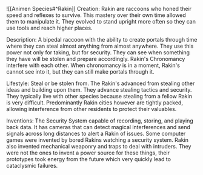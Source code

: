 ![[Animen Species#^Rakin]]
Creation: Rakin are raccoons who honed their speed and reflexes to survive. This mastery over their own time allowed them to manipulate it. They evolved to stand upright more often so they can use tools and reach higher places.

Description: A bipedal raccoon with the ability to create portals through time where they can steal almost anything from almost anywhere. They use this power not only for taking, but for security. They can see when something they have will be stolen and prepare accordingly. Rakin's Chronomancy interfere with each other. When chronomancy is in a moment, Rakin's cannot see into it, but they can still make portals through it.

Lifestyle: Steal or be stolen from. The Rakin's advanced from stealing other ideas and building upon them. They advance stealing tactics and security. They typically live with other species because stealing from a fellow Rakin is very difficult. Predominantly Rakin cities however are tightly packed, allowing interference from other residents to protect their valuables.

Inventions: The Security System capable of recording, storing, and playing back data. It has cameras that can detect magical interferences and send signals across long distances to alert a Rakin of issues. Some computer games were invented by bored Rakins watching a security system. Rakin also invented mechanical weaponry and traps to deal with intruders. They were not the ones to invent a power source for these things, their prototypes took energy from the future which very quickly lead to cataclysmic failures.